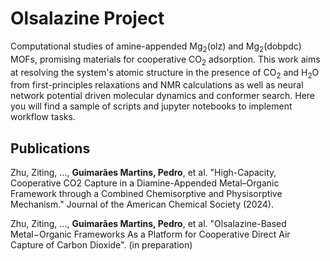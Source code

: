 # Olsalazine Project

Computational studies of amine-appended Mg$`_2`$(olz) and Mg$`_2`$(dobpdc) MOFs, promising materials for cooperative CO$`_2`$ adsorption. This work aims at resolving the system's atomic structure in the presence of CO$`_2`$ and H$`_2`$O from first-principles relaxations and NMR calculations as well as neural network potential driven molecular dynamics and conformer search. Here you will find a sample of scripts and jupyter notebooks to implement workflow tasks. 


## Publications

Zhu, Ziting, ..., **Guimarães Martins, Pedro**, et al. "High-Capacity, Cooperative CO2 Capture in a Diamine-Appended Metal–Organic Framework through a Combined Chemisorptive and Physisorptive Mechanism." Journal of the American Chemical Society (2024).

Zhu, Ziting, ..., **Guimarães Martins, Pedro**, et al. "Olsalazine-Based Metal−Organic Frameworks As a Platform for Cooperative Direct Air Capture of Carbon Dioxide". (in preparation)

